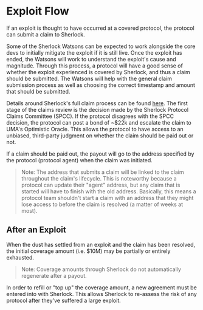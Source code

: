 # Exploit Flow

If an exploit is thought to have occurred at a covered protocol, the protocol can submit a claim to Sherlock.

Some of the Sherlock Watsons can be expected to work alongside the core devs to initially mitigate the exploit if it is still live. Once the exploit has ended, the Watsons will work to understand the exploit's cause and magnitude. Through this process, a protocol will have a good sense of whether the exploit experienced is covered by Sherlock, and thus a claim should be submitted. The Watsons will help with the general claim submission process as well as choosing the correct timestamp and amount that should be submitted.

Details around Sherlock's full claim process can be found [here](https://docs.sherlock.xyz/claims/claims-process). The first stage of the claims review is the decision made by the Sherlock Protocol Claims Committee (SPCC). If the protocol disagrees with the SPCC decision, the protocol can post a bond of \~$22k and escalate the claim to UMA's Optimistic Oracle. This allows the protocol to have access to an unbiased, third-party judgment on whether the claim should be paid out or not.

If a claim should be paid out, the payout will go to the address specified by the protocol (protocol agent) when the claim was initiated.

> Note: The address that submits a claim will be linked to the claim throughout the claim's lifecycle. This is noteworthy because a protocol can update their "agent" address, but any claim that is started will have to finish with the old address. Basically, this means a protocol team shouldn't start a claim with an address that they might lose access to before the claim is resolved (a matter of weeks at most).

## After an Exploit

When the dust has settled from an exploit and the claim has been resolved, the initial coverage amount (i.e. $10M) may be partially or entirely exhausted.

> Note: Coverage amounts through Sherlock do not automatically regenerate after a payout.

In order to refill or "top up" the coverage amount, a new agreement must be entered into with Sherlock. This allows Sherlock to re-assess the risk of any protocol after they've suffered a large exploit.
